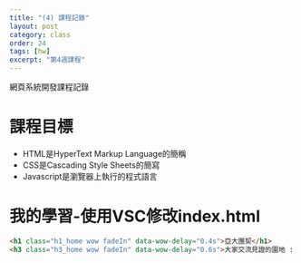 ```yaml
---
title: "(4) 課程記錄"
layout: post
category: class
order: 24
tags: [hw]
excerpt: "第4週課程"
---
```

網頁系統開發課程記錄


# 課程目標
- HTML是HyperText Markup Language的簡稱
- CSS是Cascading Style Sheets的簡寫
- Javascript是瀏覽器上執行的程式語言

# 我的學習-使用VSC修改index.html
```html
<h1 class="h1_home wow fadeIn" data-wow-delay="0.4s">亞大團契</h1>
<h3 class="h3_home wow fadeIn" data-wow-delay="0.6s">大家交流見證的園地 : )</h3>
```



